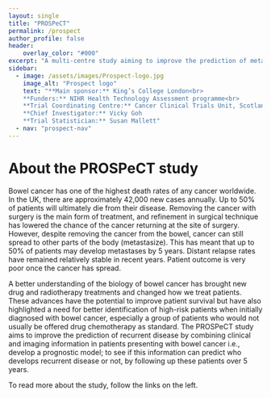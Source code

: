 ```yaml
---
layout: single
title: "PROSPeCT"
permalink: /prospect
author_profile: false
header:
    overlay_color: "#000"
excerpt: "A multi-centre study aiming to improve the prediction of metastatic disease in primary colorectal cancer"
sidebar:
  - image: /assets/images/Prospect-logo.jpg
    image_alt: "Prospect logo"
    text: "**Main sponsor:** King’s College London<br>
    **Funders:** NIHR Health Technology Assessment programme<br>
    **Trial Coordinating Centre:** Cancer Clinical Trials Unit, Scotland (CaCTUS), Scottish Clinical Trials Research Unit, Edinburgh
    **Chief Investigator:** Vicky Goh
    **Trial Statistician:** Susan Mallett"
  - nav: "prospect-nav"
---
```


# About the PROSPeCT study

Bowel cancer has one of the highest death rates of any cancer worldwide. In the UK, there are approximately 42,000 new cases annually. Up to 50% of patients will ultimately die from their disease. Removing the cancer with surgery is the main form of treatment, and refinement in surgical technique has lowered the chance of the cancer returning at the site of surgery. However, despite removing the cancer from the bowel, cancer can still spread to other parts of the body (metastasize). This has meant that up to 50% of patients may develop metastases by 5 years. Distant relapse rates have remained relatively stable in recent years. Patient outcome is very poor once the cancer has spread. 

A better understanding of the biology of bowel cancer has brought new drug and radiotherapy treatments and changed how we treat patients. These advances have the potential to improve patient survival but have also highlighted a need for better identification of high-risk patients when initially diagnosed with bowel cancer, especially a group of patients who would not usually be offered drug chemotherapy as standard. The PROSPeCT study aims to improve the prediction of recurrent disease by combining clinical and imaging information in patients presenting with bowel cancer i.e., develop a prognostic model; to see if this information can predict who develops recurrent disease or not, by following up these patients over 5 years. 

To read more about the study, follow the links on the left.
